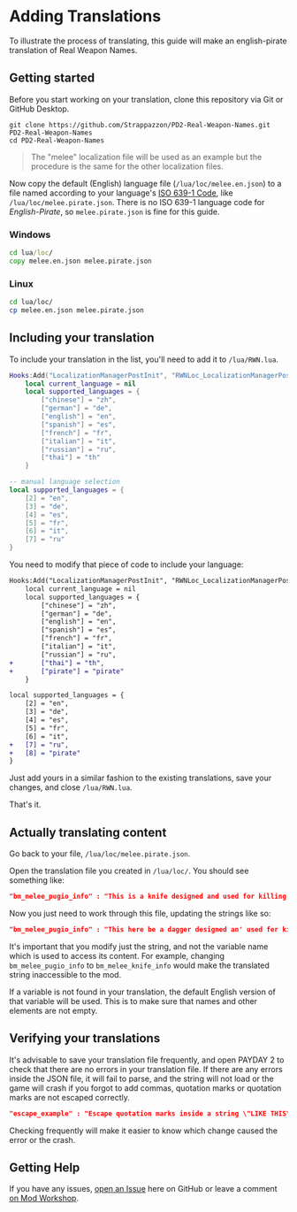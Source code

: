 # Adding Translations

To illustrate the process of translating, this guide will make an english-pirate translation of Real Weapon Names.

## Getting started

Before you start working on your translation, clone this repository via Git or GitHub Desktop.

```
git clone https://github.com/Strappazzon/PD2-Real-Weapon-Names.git PD2-Real-Weapon-Names
cd PD2-Real-Weapon-Names
```

> The "melee" localization file will be used as an example but the procedure is the same for the other localization files.

Now copy the default (English) language file (`/lua/loc/melee.en.json`) to a file named according to your language's [ISO 639-1 Code](https://en.wikipedia.org/wiki/List_of_ISO_639-1_codes), like `/lua/loc/melee.pirate.json`.
There is no ISO 639-1 language code for *English-Pirate*, so `melee.pirate.json` is fine for this guide.

### Windows
```cmd
cd lua/loc/
copy melee.en.json melee.pirate.json
```

### Linux
```bash
cd lua/loc/
cp melee.en.json melee.pirate.json
```

## Including your translation

To include your translation in the list, you'll need to add it to `/lua/RWN.lua`.

```lua
Hooks:Add("LocalizationManagerPostInit", "RWNLoc_LocalizationManagerPostInit", function(loc)
    local current_language = nil
    local supported_languages = {
        ["chinese"] = "zh",
        ["german"] = "de",
        ["english"] = "en",
        ["spanish"] = "es",
        ["french"] = "fr",
        ["italian"] = "it",
        ["russian"] = "ru",
        ["thai"] = "th"
    }
```

```lua
-- manual language selection
local supported_languages = {
    [2] = "en",
    [3] = "de",
    [4] = "es",
    [5] = "fr",
    [6] = "it",
    [7] = "ru"
}
```

You need to modify that piece of code to include your language:

```diff
Hooks:Add("LocalizationManagerPostInit", "RWNLoc_LocalizationManagerPostInit", function(loc)
    local current_language = nil
    local supported_languages = {
        ["chinese"] = "zh",
        ["german"] = "de",
        ["english"] = "en",
        ["spanish"] = "es",
        ["french"] = "fr",
        ["italian"] = "it",
        ["russian"] = "ru",
+       ["thai"] = "th",
+       ["pirate"] = "pirate"
    }
```

```diff
local supported_languages = {
    [2] = "en",
    [3] = "de",
    [4] = "es",
    [5] = "fr",
    [6] = "it",
+   [7] = "ru",
+   [8] = "pirate"
}
```

Just add yours in a similar fashion to the existing translations, save your changes, and close `/lua/RWN.lua`.

That's it.

## Actually translating content

Go back to your file, `/lua/loc/melee.pirate.json`.

Open the translation file you created in `/lua/loc/`.
You should see something like:

```json
"bm_melee_pugio_info" : "This is a knife designed and used for killing.",
```

Now you just need to work through this file, updating the strings like so:

```json
"bm_melee_pugio_info" : "This here be a dagger designed an' used fer killin'.",
```

It's important that you modify just the string, and not the variable name which is used to access its content.
For example, changing `bm_melee_pugio_info` to `bm_melee_knife_info` would make the translated string inaccessible to the mod.

If a variable is not found in your translation, the default English version of that variable will be used. This is to make sure that names and other elements are not empty.

## Verifying your translations

It's advisable to save your translation file frequently, and open PAYDAY 2 to check that there are no errors in your translation file.
If there are any errors inside the JSON file, it will fail to parse, and the string will not load or the game will crash if you forgot to add commas, quotation marks or quotation marks are not escaped correctly.

```json
"escape_example" : "Escape quotation marks inside a string \"LIKE THIS\" or the game will crash.",
```

Checking frequently will make it easier to know which change caused the error or the crash.

## Getting Help

If you have any issues, [open an Issue](https://github.com/Strappazzon/PD2-Real-Weapon-Names/issues/new/choose) here on GitHub or leave a comment [on Mod Workshop](https://modwork.shop/19958).

